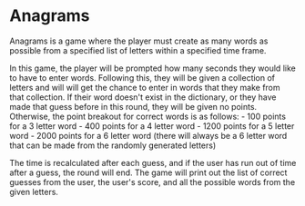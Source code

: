 # Anagrams

Anagrams is a game where the player must create as many words as possible from a specified list of letters within a specified time frame.

In this game, the player will be prompted how many seconds they would like to have to enter words.
Following this, they will be given a collection of letters and will will get the chance to enter in words that they make from that collection.
If their word doesn't exist in the dictionary, or they have made that guess before in this round, they will be given no points.
Otherwise, the point breakout for correct words is as follows:
      - 100 points for a 3 letter word
      - 400 points for a 4 letter word
      - 1200 points for a 5 letter word
      - 2000 points for a 6 letter word (there will always be a 6 letter word that can be made from the randomly generated letters)
      
The time is recalculated after each guess, and if the user has run out of time after a guess, the round will end.
The game will print out the list of correct guesses from the user, the user's score, and all the possible words from the given letters.
